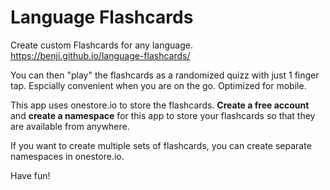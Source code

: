 # Language Flashcards

Create custom Flashcards for any language.
https://benji.github.io/language-flashcards/

You can then "play" the flashcards as a randomized quizz with just 1 finger tap.
Espcially convenient when you are on the go. Optimized for mobile.

This app uses onestore.io to store the flashcards.
**Create a free account** and **create a namespace** for this app to store your flashcards so that they are available from anywhere.

If you want to create multiple sets of flashcards, you can create separate namespaces in onestore.io.

Have fun!
